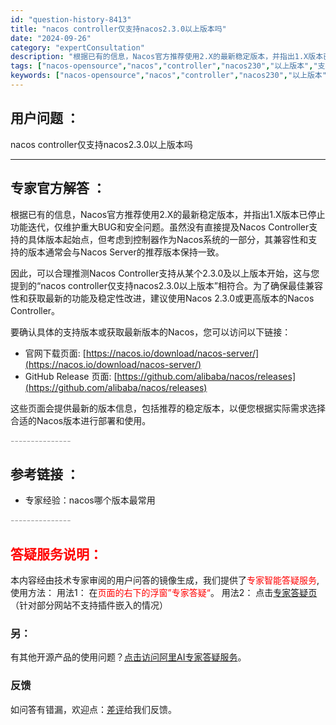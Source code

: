 ```yaml
---
id: "question-history-8413"
title: "nacos controller仅支持nacos2.3.0以上版本吗"
date: "2024-09-26"
category: "expertConsultation"
description: "根据已有的信息，Nacos官方推荐使用2.X的最新稳定版本，并指出1.X版本已停止功能迭代，仅维护重大BUG和安全问题。虽然没有直接提及Nacos Controller支持的具体版本起始点，但考虑到控制器作为Nacos系统的一部分，其兼容性和支持的版本通常会与Nacos Server的推荐版本保持一"
tags: ["nacos-opensource","nacos","controller","nacos230","以上版本","支持","控制器"]
keywords: ["nacos-opensource","nacos","controller","nacos230","以上版本","支持","控制器"]
---
```


## 用户问题 ： 
 nacos controller仅支持nacos2.3.0以上版本吗  

---------------
## 专家官方解答 ：

根据已有的信息，Nacos官方推荐使用2.X的最新稳定版本，并指出1.X版本已停止功能迭代，仅维护重大BUG和安全问题。虽然没有直接提及Nacos Controller支持的具体版本起始点，但考虑到控制器作为Nacos系统的一部分，其兼容性和支持的版本通常会与Nacos Server的推荐版本保持一致。

因此，可以合理推测Nacos Controller支持从某个2.3.0及以上版本开始，这与您提到的“nacos controller仅支持nacos2.3.0以上版本”相符合。为了确保最佳兼容性和获取最新的功能及稳定性改进，建议使用Nacos 2.3.0或更高版本的Nacos Controller。

要确认具体的支持版本或获取最新版本的Nacos，您可以访问以下链接：
- 官网下载页面: [https://nacos.io/download/nacos-server/](https://nacos.io/download/nacos-server/)
- GitHub Release 页面: [https://github.com/alibaba/nacos/releases](https://github.com/alibaba/nacos/releases)

这些页面会提供最新的版本信息，包括推荐的稳定版本，以便您根据实际需求选择合适的Nacos版本进行部署和使用。


<font color="#949494">---------------</font> 


## 参考链接 ：

* 专家经验：nacos哪个版本最常用 


 <font color="#949494">---------------</font> 
 


## <font color="#FF0000">答疑服务说明：</font> 

本内容经由技术专家审阅的用户问答的镜像生成，我们提供了<font color="#FF0000">专家智能答疑服务</font>,使用方法：
用法1： 在<font color="#FF0000">页面的右下的浮窗”专家答疑“</font>。
用法2： 点击[专家答疑页](https://answer.opensource.alibaba.com/docs/intro)（针对部分网站不支持插件嵌入的情况）
### 另：


有其他开源产品的使用问题？[点击访问阿里AI专家答疑服务](https://answer.opensource.alibaba.com/docs/intro)。
### 反馈
如问答有错漏，欢迎点：[差评](https://ai.nacos.io/user/feedbackByEnhancerGradePOJOID?enhancerGradePOJOId=13635)给我们反馈。
